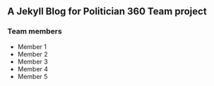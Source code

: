 ## A Jekyll Blog for Politician 360 Team project

### Team members
- Member 1
- Member 2
- Member 3
- Member 4
- Member 5
